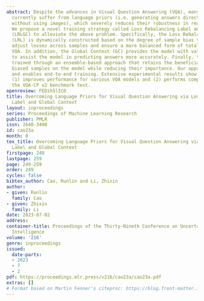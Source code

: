 ```yaml
---
abstract: Despite the advances in Visual Question Answering (VQA), many VQA models
  currently suffer from language priors (i.e. generating answers directly from questions
  without using images), which severely reduces their robustness in real-world scenarios.
  We propose a novel training strategy called Loss Rebalancing Label and Global Context
  (LRLGC) to alleviate the above problem. Specifically, the Loss Rebalancing Label
  (LRL) is dynamically constructed based on the degree of sample bias to accurately
  adjust losses across samples and ensure a more balanced form of total losses in
  VQA. In addition, the Global Context (GC) provides the model with valid global information
  to assist the model in predicting answers more accurately. Finally, the model is
  trained through an ensemble-based approach that retains the beneficial effects of
  biased samples on the model while reducing their importance. Our approach is model-agnostic
  and enables end-to-end training. Extensive experimental results show that LRLGC
  (1) improves performance for various VQA models and (2) performs competitively in
  the VQA-CP v2 benchmark test.
openreview: FEDih5lICO
title: Overcoming Language Priors for Visual Question Answering via Loss Rebalancing
  Label and Global Context
layout: inproceedings
series: Proceedings of Machine Learning Research
publisher: PMLR
issn: 2640-3498
id: cao23a
month: 0
tex_title: Overcoming Language Priors for Visual Question Answering via Loss Rebalancing
  Label and Global Context
firstpage: 249
lastpage: 259
page: 249-259
order: 249
cycles: false
bibtex_author: Cao, Runlin and Li, Zhixin
author:
- given: Runlin
  family: Cao
- given: Zhixin
  family: Li
date: 2023-07-02
address:
container-title: Proceedings of the Thirty-Nineth Conference on Uncertainty in Artificial
  Intelligence
volume: '216'
genre: inproceedings
issued:
  date-parts:
  - 2023
  - 7
  - 2
pdf: https://proceedings.mlr.press/v216/cao23a/cao23a.pdf
extras: []
# Format based on Martin Fenner's citeproc: https://blog.front-matter.io/posts/citeproc-yaml-for-bibliographies/
---
```

